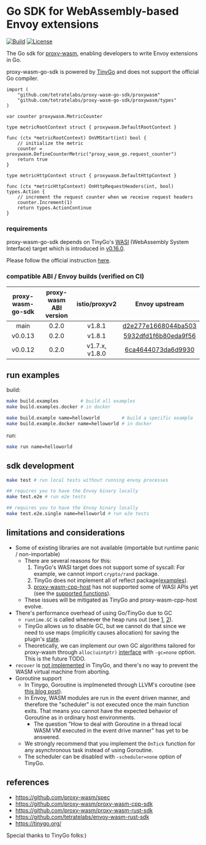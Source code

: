 # Go SDK for WebAssembly-based Envoy extensions
[![Build](https://github.com/tetratelabs/proxy-wasm-go-sdk/workflows/build-test/badge.svg)](https://github.com/tetratelabs/proxy-wasm-go-sdk/actions)
[![License](https://img.shields.io/badge/license-Apache%202.0-blue.svg)](LICENSE)

The Go sdk for
 [proxy-wasm](https://github.com/proxy-wasm/spec), enabling developers to write Envoy extensions in Go.

proxy-wasm-go-sdk is powered by [TinyGo](https://tinygo.org/) and does not support the official Go compiler.


```golang
import (
	"github.com/tetratelabs/proxy-wasm-go-sdk/proxywasm"
	"github.com/tetratelabs/proxy-wasm-go-sdk/proxywasm/types"
)

var counter proxywasm.MetricCounter

type metricRootContext struct { proxywasm.DefaultRootContext }

func (ctx *metricRootContext) OnVMStart(int) bool {
	// initialize the metric
	counter = proxywasm.DefineCounterMetric("proxy_wasm_go.request_counter")
	return true
}

type metricHttpContext struct { proxywasm.DefaultHttpContext }

func (ctx *metricHttpContext) OnHttpRequestHeaders(int, bool) types.Action {
	// increment the request counter when we receive request headers
	counter.Increment(1)
	return types.ActionContinue
}
```

### requirements

proxy-wasm-go-sdk depends on TinyGo's [WASI](https://github.com/WebAssembly/WASI) (WebAssembly System Interface) target
which is introduced in [v0.16.0](https://github.com/tinygo-org/tinygo/releases/tag/v0.16.0).

Please follow the official instruction [here](https://tinygo.org/getting-started/).

### compatible ABI / Envoy builds (verified on CI)

| proxy-wasm-go-sdk| proxy-wasm ABI version |istio/proxyv2| Envoy upstream|
|:-------------:|:-------------:|:-------------:|:-------------:|
| main |  0.2.0|   v1.8.1 | [d2e277e1668044ba503](https://github.com/envoyproxy/envoy/tree/d2e277e1668044ba50397c71d26e8f519d4734a0) |
| v0.0.13 |  0.2.0|   v1.8.1 | [5932dfd1f6b80eda9f56](https://github.com/envoyproxy/envoy/tree/5932dfd1f6b80eda9f56415ceff056a15a699c5e) |
| v0.0.12 |  0.2.0|  v1.7.x, v1.8.0 |[6ca4644073da6d9930](https://github.com/envoyproxy/envoy/tree/6ca4644073da6d9930ba45d90d57d8c9b2062962) 


## run examples

build:

```bash
make build.examples        # build all examples
make build.examples.docker # in docker

make build.example name=helloworld        # build a specific example
make build.example.docker name=helloworld # in docker
```

run:

```bash
make run name=helloworld
``` 

## sdk development

```bash
make test # run local tests without running envoy processes

## requires you to have the Envoy binary locally
make test.e2e # run e2e tests

## requires you to have the Envoy binary locally
make test.e2e.single name=helloworld # run e2e tests
```

## limitations and considerations

- Some of existing libraries are not available (importable but runtime panic / non-importable)
    - There are several reasons for this:
        1. TinyGo's WASI target does not support some of syscall: For example, we cannot import `crypto/rand` package.
        2. TinyGo does not implement all of reflect package([examples](https://github.com/tinygo-org/tinygo/blob/v0.14.1/src/reflect/value.go#L299-L305)).
        3. [proxy-wasm-cpp-host](https://github.com/proxy-wasm/proxy-wasm-cpp-host) has not supported some of WASI APIs yet 
        (see the [supported functions](https://github.com/proxy-wasm/proxy-wasm-cpp-host/blob/master/include/proxy-wasm/exports.h#L134-L147)).
    - These issues will be mitigated as TinyGo and proxy-wasm-cpp-host evolve.
- There's performance overhead of using Go/TinyGo due to GC
    - `runtime.GC` is called whenever the heap runs out (see [1](https://tinygo.org/lang-support/#garbage-collection),
    [2](https://github.com/tinygo-org/tinygo/blob/v0.14.1/src/runtime/gc_conservative.go#L218-L239)).
    - TinyGo allows us to disable GC, but we cannot do that since we need to use maps (implicitly causes allocation)
     for saving the plugin's [state](https://github.com/tetratelabs/proxy-wasm-go-sdk/blob/cf6ad74ed58b284d3d8ceeb8c5dba2280d5b1007/proxywasm/vmstate.go#L41-L46).
    - Theoretically, we can implement our own GC algorithms tailored for proxy-wasm through `alloc(uintptr)` [interface](https://github.com/tinygo-org/tinygo/blob/v0.14.1/src/runtime/gc_none.go#L13) 
    with `-gc=none` option. This is the future TODO.
- `recover` is [not implemented](https://github.com/tinygo-org/tinygo/issues/891) in TinyGo, and there's no way to prevent the WASM virtual machine from aborting.
- Goroutine support
    - In Tinygo, Goroutine is implmeneted through LLVM's coroutine (see [this blog post](https://aykevl.nl/2019/02/tinygo-goroutines)).
    - In Envoy, WASM modules are run in the event driven manner, and therefore the "scheduler" is not executed once the main function exits. 
        That means you cannot have the expected behavior of Goroutine as in ordinary host environments.
        - The question "How to deal with Goroutine in a thread local WASM VM executed in the event drive manner" has yet to be answered.
    - We strongly recommend that you implement the `OnTick` function for any asynchronous task instead of using Goroutine.
    - The scheduler can be disabled with `-scheduler=none` option of TinyGo.

## references

- https://github.com/proxy-wasm/spec
- https://github.com/proxy-wasm/proxy-wasm-cpp-sdk
- https://github.com/proxy-wasm/proxy-wasm-rust-sdk
- https://github.com/tetratelabs/envoy-wasm-rust-sdk
- https://tinygo.org/


Special thanks to TinyGo folks:)
